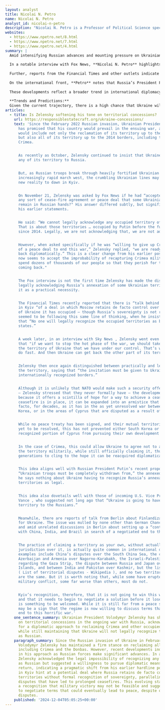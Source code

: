```yaml
---
layout: analyst
title: Nicolai N. Petro
name: Nicolai N. Petro
analyst_id: nicolai-n-petro
description: "Nicolai N. Petro is a Professor of Political Science specializing in Russian and Eurasian politics, known for his critical analysis of East-West relations and advocacy for diplomatic engagement."
websites:
  - https://www.npetro.net/8.html
  - https://www.npetro.net/7.html
  - https://www.npetro.net/4.html
summary: |
  Amid intensifying Russian advances and mounting pressure on Ukrainian defenses, the geopolitical landscape surrounding the Ukraine conflict is showing subtle but significant shifts. Since the 2022 invasion, President Volodymyr Zelensky has consistently vowed to reclaim all Ukrainian territory, including Crimea and the Donbas. However, recent statements suggest a recalibration of Kyiv’s public stance, reflecting the evolving realities on the ground.
  
  In a notable interview with Fox News, **Nicolai N. Petro** highlights that Zelensky, while maintaining Ukraine’s legal claim to all occupied territories, now openly acknowledges the improbability of retaking Crimea by force: “We cannot spend dozens of thousands of our people so that they perish for the sake of Crimea coming back.” This marks a departure from his earlier, uncompromising rhetoric and signals a willingness to pursue diplomatic avenues for Crimea’s return, rather than military ones.
  
  Further, reports from the Financial Times and other outlets indicate that internal discussions in Kyiv are increasingly entertaining the possibility of a ceasefire that would leave Russia in de facto control of significant Ukrainian territory—without formal recognition of Russian sovereignty. Zelensky’s recent suggestion to bring the territory still under Ukrainian control under a NATO security umbrella, while leaving the status of occupied regions to future negotiations, underscores this pragmatic shift.
  
  On the international front, **Petro** notes that Russia’s President Putin has proposed Ukrainian withdrawal from annexed territories without demanding formal recognition of their annexation. Meanwhile, diplomatic circles in Berlin are reportedly considering a “Finlandization” model for Ukraine, emphasizing neutrality as a potential path to peace. There is also talk of a new contact group involving Germany, China, India, and Brazil, aimed at brokering a negotiated settlement.
  
  These developments reflect a broader trend in international diplomacy, where states often maintain claims to disputed territories without exercising control, as seen in numerous global conflicts. The majority view among analysts, as summarized by **Petro**, is that Kyiv’s recognition of the limits of military options and its openness to negotiation could mark the beginning of a transition toward a protracted armistice, similar to those in Korea or Cyprus.
  
  **Trends and Predictions:**  
  Given the current trajectory, there is a high chance that Ukraine will increasingly prioritize diplomatic solutions and seek security guarantees for the territory it still controls, while leaving the status of occupied regions unresolved for the foreseeable future. **Petro** concludes that while a comprehensive peace settlement remains distant, the groundwork is being laid for a ceasefire or armistice that could stabilize the situation and prevent further territorial losses for Ukraine. This shift is most definitely a sign that both Kyiv and its Western partners are preparing for a long-term, negotiated freeze rather than a decisive military resolution.
articles:
  - title: Is Zelensky softening his tone on territorial concessions?
    url: https://responsiblestatecraft.org/ukraine-concessions/
    text: 'Since the February 2022 Russian invasion, Ukrainian President Volodymyr Zelensky
      has promised that his country would prevail in the ensuing war, and that victory
      would include not only the reclamation of its territory up to the prewar borders,
      but also all of its territory up to the 2014 borders, including the Donbas and
      Crimea.


      As recently as October, Zelensky continued to insist that Ukraine would not cede
      any of its territory to Russia.


      But, as Russian troops break through heavily fortified Ukrainian defenses on their
      increasingly rapid march west, the crumbling Ukrainian lines may be causing a
      new reality to dawn in Kyiv.


      On November 21, Zelensky was asked by Fox News if he had “accepted that under
      any sort of cease-fire agreement or peace deal that some Ukrainian territory may
      remain in Russian hands?" His answer differed subtly, but significantly, from
      his earlier statements.


      He said: “We cannot legally acknowledge any occupied territory of Ukraine as Russian.
      That is about those territories … occupied by Putin before the full-scale invasion,
      since 2014. Legally, we are not acknowledging that, we are not adopting that.”


      However, when asked specifically if he was “willing to give up Crimea in pursuit
      of a peace deal to end this war,” Zelensky replied, "we are ready to bring Crimea
      back diplomatically.” This is a clear change from his earlier position. Zelensky
      now seems to accept the improbability of recapturing Crimea militarily: "We cannot
      spend dozens of thousands of our people so that they perish for the sake of Crimea
      coming back."


      The Fox interview is not the first time Zelensky has made the distinction between
      legally acknowledging Russia’s annexation of some Ukrainian territory and conceding
      it as a practical necessity.


      The Financial Times recently reported that there is “talk behind closed doors”
      in Kyiv “of a deal in which Moscow retains de facto control over the roughly one-fifth
      of Ukraine it has occupied — though Russia’s sovereignty is not recognized.” Zelensky
      seemed to be following this same line of thinking, when he insisted , in October,
      that “No one will legally recognize the occupied territories as belonging to other
      states.”


      A week later, in an interview with Sky News , Zelensky went even further, stating
      that "if we want to stop the hot phase of the war, we should take under NATO umbrella
      the territory of Ukraine that we have under our control. That’s what we need to
      do fast. And then Ukraine can get back the other part of its territory diplomatically."


      Zelensky then once again distinguished between practically and legally ceding
      the territory, saying that “the invitation must be given to Ukraine within its
      internationally recognized borders.”


      Although it is unlikely that NATO would make such a security offer to Ukraine
      — Zelensky stressed that they never formally have — the development is important
      because it offers a scintilla of hope for a way to achieve a ceasefire. Once a
      ceasefire is in place, it can be expanded into an armistice that can last, de
      facto, for decades, as it has in the as yet unresolved war between North and South
      Korea, or in the areas of Cyprus that are disputed as a result of Turkey’s invasion.


      While no peace treaty has been signed, and their mutual territorial demands are
      yet to be resolved, this has not prevented either South Korea or the internationally
      recognized portion of Cyprus from pursuing their own development in peace.


      In the case of Crimea, this could allow Ukraine to agree not to attempt to reacquire
      the territory militarily, while still officially claiming it, thus allowing future
      generations to cling to the hope it can be reacquired diplomatically in the future.


      This idea aligns well with Russian President Putin’s recent proposal that while
      “Ukrainian troops must be completely withdrawn from,” the annexed territories,
      he says nothing about Ukraine having to recognize Russia’s annexation of those
      territories as legal.


      This idea also dovetails well with those of incoming U.S. Vice President J.D.
      Vance , who suggested not long ago that “Ukraine is going to have to cede some
      territory to the Russians.”


      Meanwhile, there are reports of talk from Berlin about Finlandization, or neutrality
      for Ukraine. The issue was mulled by none other than German Chancellor Olaf Scholz
      and amid unrelated discussions in Berlin about setting up a “contact group” together
      with China, India, and Brazil in search of a negotiated end to the war in Ukraine.


      The practice of claiming a territory as your own, without actually exercising
      jurisdiction over it, is actually quite common in international diplomacy. Famous
      examples include China’s disputes over the South China Sea, the conflict between
      Azerbaijan and Armenia over Nagorno-Karabakh, the Israeli-Palestinian conflict
      regarding the Gaza Strip, the dispute between Russia and Japan over the Kuril
      Islands, and between India and Pakistan over Kashmir, but the list is very long
      ( List of territorial disputes - Wikipedia ), and no two territorial conflicts
      are the same. But it is worth noting that, while some have erupted in sporadic
      military conflict, some far worse than others, most do not.


      Kyiv’s recognition, therefore, that it is not going to win this war militarily
      and that it needs to begin to negotiate a solution before it loses more territory
      is something to be welcomed. While it is still far from a peace settlement, it
      may be a sign that the regime is now willing to discuss terms that can bring an
      end to this horrific war.'
    one_sentence_summary: Ukrainian President Volodymyr Zelensky has shifted his stance
      on territorial concessions in the ongoing war with Russia, acknowledging the need
      for a diplomatic approach to reclaiming Crimea and other occupied territories,
      while still maintaining that Ukraine will not legally recognize these territories
      as Russian.
    paragraph_summary: Since the Russian invasion of Ukraine in February 2022, President
      Volodymyr Zelensky has maintained a firm stance on reclaiming all Ukrainian territory,
      including Crimea and the Donbas. However, recent developments indicate a shift
      in his approach as Russian forces make significant advances. In a November interview,
      Zelensky acknowledged the legal impossibility of recognizing any occupied territory
      as Russian but suggested a willingness to pursue diplomatic means for Crimea's
      return, indicating a pragmatic shift from his earlier hardline position. Discussions
      in Kyiv hint at a potential deal where Russia retains de facto control over occupied
      territories without formal recognition of sovereignty, paralleling other international
      disputes that have led to prolonged ceasefires. This evolving stance reflects
      a recognition that military victory may not be feasible and suggests a readiness
      to negotiate terms that could eventually lead to peace, despite ongoing territorial
      disputes.
    published: '2024-12-04T05:05:25+00:00'
---
```


